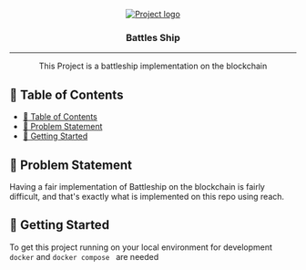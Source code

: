 <p align="center">
  <a href="" rel="noopener">
 <img src="https://docs.reach.sh/assets/logo.png" alt="Project logo"></a>
</p>
<h3 align="center">Battles Ship</h3>

<div align="center">


</div>

---

<p align="center"> This Project is a battleship implementation on the blockchain
    <br> 
</p>

## 📝 Table of Contents

- [📝 Table of Contents](#-table-of-contents)
- [🧐 Problem Statement <a name = "problem_statement"></a>](#-problem-statement-)
- [🏁 Getting Started <a name = "getting_started"></a>](#-getting-started-)
<!-- - [💡 Idea / Solution <a name = "idea"></a>](#-idea--solution-) -->
<!-- - [⛓️ Dependencies / Limitations <a name = "limitations"></a>](#️-dependencies--limitations-) -->
<!-- - [🚀 Future Scope <a name = "future_scope"></a>](#-future-scope-)
- [🏁 Getting Started <a name = "getting_started"></a>](#-getting-started-)
  - [Prerequisites](#prerequisites)
  - [Installing](#installing)
- [🎈 Usage <a name="usage"></a>](#-usage-)
- [⛏️ Built With <a name = "tech_stack"></a>](#️-built-with-)
- [✍️ Authors <a name = "authors"></a>](#️-authors-)
- [🎉 Acknowledgments <a name = "acknowledgments"></a>](#-acknowledgments-) -->

## 🧐 Problem Statement <a name = "problem_statement"></a>

Having a fair implementation of Battleship on the blockchain is fairly difficult, and that's exactly what is implemented on this repo using reach.

<!-- - IDEAL: This section is used to describe the desired or “to be” state of the process or product. At large, this section
  should illustrate what the expected environment would look like once the solution is implemented.
- REALITY: This section is used to describe the current or “as is” state of the process or product.
- CONSEQUENCES: This section is used to describe the impacts on the business if the problem is not fixed or improved upon.
  This includes costs associated with loss of money, time, productivity, competitive advantage, and so forth. -->

<!-- Following this format will result in a workable document that can be used to understand the problem and elicit
requirements that will lead to a winning solution. -->

<!-- ## 💡 Idea / Solution <a name = "idea"></a>

This section is used to describe potential solutions.

Once the ideal, reality, and consequences sections have been
completed, and understood, it becomes easier to provide a solution for solving the problem. -->

<!-- ## ⛓️ Dependencies / Limitations <a name = "limitations"></a>

- React
- Reach
- Reach stdlib
- Provide the reasons why each limitation could not be overcome using the method(s) chosen to acquire.
- Assess the impact of each limitation in relation to the overall findings and conclusions of your project, and if
  appropriate, describe how these limitations could point to the need for further research. -->

<!-- ## 🚀 Future Scope <a name = "future_scope"></a>

Write about what you could not develop during the course of the Hackathon; and about what your project can achieve
in the future. -->

## 🏁 Getting Started <a name = "getting_started"></a>

To get this project running on your local environment for development `docker` and `docker compose ` are needed

<!-- ### Prerequisites

What things you need to install the software and how to install them.

```
Give examples
```

### Installing

A step by step series of examples that tell you how to get a development env running.

Say what the step will be

```
Give the example
```

And repeat

```
until finished
```

## 🎈 Usage <a name="usage"></a>

Add notes about how to use the system.

## ⛏️ Built With <a name = "tech_stack"></a>

- [MongoDB](https://www.mongodb.com/) - Database
- [Express](https://expressjs.com/) - Server Framework
- [VueJs](https://vuejs.org/) - Web Framework
- [NodeJs](https://nodejs.org/en/) - Server Environment

## ✍️ Authors <a name = "authors"></a>

- [@kylelobo](https://github.com/kylelobo) - Idea & Initial work

See also the list of [contributors](https://github.com/kylelobo/The-Documentation-Compendium/contributors)
who participated in this project.

## 🎉 Acknowledgments <a name = "acknowledgments"></a>

- Hat tip to anyone whose code was used
- Inspiration
- References -->
